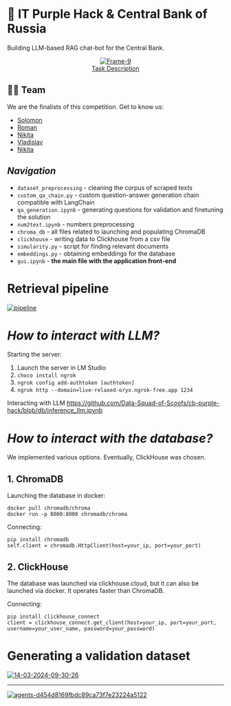# 🤖 IT Purple Hack & Central Bank of Russia
Building LLM-based RAG chat-bot for the Central Bank.
<p align="center">
  <a href="https://ibb.co/K7qbjKR">
    <img src="https://i.ibb.co/5v8GWKt/Frame-9.png" alt="Frame-9" border="0">
  </a>
  <br>
  <a target='_blank' href='https://ibb.co/K7qbjKR'>Task Description</a>
</p>

## 🦸‍♂️ Team
We are the finalists of this competition. 
Get to know us:
- [Solomon](https://github.com/veidlink)
- [Roman](https://github.com/gblssroman)
- [Nikita](https://github.com/qdzzzxc)
- [Vladislav](https://github.com/vladik-pwnz)
- [Nikita](https://github.com/AnalyseOptimize)

## ***Navigation***
- `dataset_preprocessing` - cleaning the corpus of scraped texts
- `custom_qa_chain.py` - custom question-answer generation chain compatible with LangChain
- `qa_generation.ipynb` - generating questions for validation and finetuning the solution
- `num2text.ipynb` - numbers preprocessing
- `chroma_db` - all files related to launching and populating ChromaDB
- `clickhouse` - writing data to Clickhouse from a csv file
- `simularity.py` - script for finding relevant documents
- `embeddings.py` - obtaining embeddings for the database
- `gui.ipynb` - **the main file with the application front-end**
# Retrieval pipeline

[![pipeline](https://i.ibb.co/0h0h1Jm/pipeline.jpg)](https://ibb.co/hDGDr8L)

# ***How to interact with LLM?***

Starting the server:
1. Launch the server in LM Studio
2. ```choco install ngrok```
3. ```ngrok config add-authtoken [authtoken]```
4. ```ngrok http --domain=live-relaxed-oryx.ngrok-free.app 1234 ```

Interacting with LLM 
https://github.com/Data-Squad-of-Scoofs/cb-purple-hack/blob/db/inference_llm.ipynb

# ***How to interact with the database?***

We implemented various options. Eventually, ClickHouse was chosen.

## 1. ChromaDB

Launching the database in docker:
```
docker pull chromadb/chroma
docker run -p 8000:8000 chromadb/chroma
```

Connecting:

```
pip install chromadb
self.client = chromadb.HttpClient(host=your_ip, port=your_port)
```

## 2. ClickHouse

The database was launched via clickhouse.cloud, but it can also be launched via docker.
It operates faster than ChromaDB.

Connecting:

```
pip install clickhouse_connect
client = clickhouse_connect.get_client(host=your_ip, port=your_port, username=your_user_name, password=your_password)
```

# Generating a validation dataset

[![14-03-2024-09-30-26](https://i.ibb.co/yVY0pyR/photo-2024-03-16-22-17-39.jpg)](https://ibb.co/TqnfPqk)

------

[![agents-d454d8169fbdc89ca73f7e23224a5122](https://i.ibb.co/FsMgtKm/agents-d454d8169fbdc89ca73f7e23224a5122.png)](https://i.ibb.co/FsMgtKm/agents-d454d8169fbdc89ca73f7e23224a5122.png)
